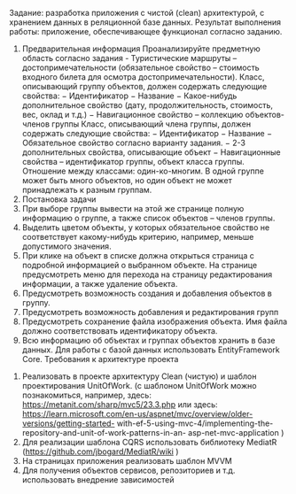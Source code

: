Задание: разработка приложения с чистой (clean) архитектурой, с хранением данных в реляционной базе данных. 
Результат выполнения работы: приложение, обеспечивающее функционал согласно заданию. 
1. Предварительная информация 
 	Проанализируйте 	предметную 	область 	согласно 	задания - Туристические маршруты – достопримечательности (обязательное свойство – стоимость входного билета для осмотра достопримечательности).
Класс, описывающий группу объектов, должен содержать следующие свойства: 
− Идентификатор 
− Название 
− Какое-нибудь дополнительное свойство (дату, продолжительность, стоимость, вес, оклад и т.д.) 
− Навигационное свойство – коллекцию объектов-членов группы Класс, 	описывающий члена группы, должен содержать следующие свойства: 
− Идентификатор 
− Название 
− Обязательное свойство согласно варианту задания. 
− 2-3 дополнительных свойства, описывающие объект 
− Навигационные свойства – идентификатор группы, объект класса группы. 
Отношение между классами: один-ко-многим. В одной группе может быть много объектов, но один объект не может принадлежать к разным группам. 
2. Постановка задачи
1.	При выборе группы вывести на этой же странице полную информацию о группе, а также список объектов – членов группы. 
2.	Выделить цветом объекты, у которых обязательное свойство не соответствует какому-нибудь критерию, например, меньше допустимого значения. 
3.	При клике на объект в списке должна открыться страница с подробной информацией о выбранном объекте. На странице предусмотреть меню для перехода на страницу редактирования информации, а также удаление объекта. 
4.	Предусмотреть возможность создания и добавления объектов в группу. 
5.	Предусмотреть возможность добавления и редактирования групп 
6.	Предусмотреть сохранение файла изображения объекта. Имя файла должно соответствовать идентификатору объекта. 
7.	Всю информацию об объектах и группах объектов хранить в базе данных. Для работы с базой данных использовать EntityFramework Core. 
Требования к архитектуре проекта 
1)	Реализовать в проекте архитектуру Clean (чистую) и шаблон проектирования UnitOfWork. (с шаблоном UnitOfWork можно познакомиться, например, здесь: https://metanit.com/sharp/mvc5/23.3.php или здесь: 
https://learn.microsoft.com/en-us/aspnet/mvc/overview/older-versions/getting-started- with-ef-5-using-mvc-4/implementing-the-repository-and-unit-of-work-patterns-in-an- asp-net-mvc-application ) 
2)	Для реализации шаблона CQRS использовать библиотеку MediatR 
(https://github.com/jbogard/MediatR/wiki ) 
3)	На страницах приложения реализовать шаблон MVVM 
4)	Для получения объектов сервисов, репозиториев и т.д. использовать внедрение зависимостей 
